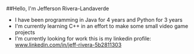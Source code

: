 ##Hello, I'm Jefferson Rivera-Landaverde
- I have been programming in Java for 4 years and Python for 3 years
- I'm currently learning C++ in an effort to make some small video game projects
- I'm currently looking for work this is my linkedin profile: www.linkedin.com/in/jeff-rivera-5b2811303
  

<!--
**JeffersonRLPro/JeffersonRLPRo** is a ✨ _special_ ✨ repository because its `README.md` (this file) appears on your GitHub profile.

Here are some ideas to get you started:

- 🔭 I’m currently working on ...
- 🌱 I’m currently learning ...
- 👯 I’m looking to collaborate on ...
- 🤔 I’m looking for help with ...
- 💬 Ask me about ...
- 📫 How to reach me: ...
- 😄 Pronouns: ...
- ⚡ Fun fact: ...
-->
